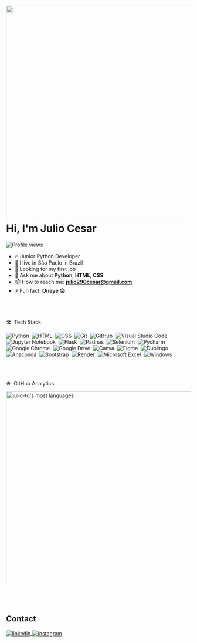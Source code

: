 <img align="right" height="590em" 
src="https://raw.githubusercontent.com/gist/julio-td/39a1468340f955b913435e39447d1442/raw/7d278911992910a45b1c10c5a33f9ba148bdec78/githubcard.svg"/>
  
<h1 align="left">Hi, I'm Julio Cesar</h1>

<p align="left"> <img src="https://komarev.com/ghpvc/?username=julio-td&color=yellow" alt="Profile views" /> </p>

- 🔥 Junior Python Developer
- 📍  I live in São Paulo in Brazil
- 🔭 Looking for my first job
- 💬 Ask me about **Python, HTML, CSS**
- 📫 How to reach me: **julio290cesar@gmail.com**
- ⚡ Fun fact: **Oneye 😜**

<br><br>

🛠 &nbsp;Tech Stack

![Python](https://img.shields.io/badge/-Python-05122A?style=flat&logo=python&logoColor=ffdd54)&nbsp;
![HTML](https://img.shields.io/badge/-HTML-05122A?style=flat&logo=HTML5)&nbsp;
![CSS](https://img.shields.io/badge/-CSS-05122A?style=flat&logo=CSS3&logoColor=1572B6)&nbsp;
![Git](https://img.shields.io/badge/-Git-05122A?style=flat&logo=git)&nbsp;
![GitHub](https://img.shields.io/badge/-GitHub-05122A?style=flat&logo=github)&nbsp;
![Visual Studio Code](https://img.shields.io/badge/-Visual%20Studio%20Code-05122A?style=flat&logo=visual-studio-code&logoColor=007ACC)&nbsp;
![Jupyter Notebook](https://img.shields.io/badge/-Jupyter-05122A?style=flat&logo=Jupyter)&nbsp;
![Flask](https://img.shields.io/badge/-Flask-05122A?style=flat&logo=flask)&nbsp;
![Padnas](https://img.shields.io/badge/-Pandas-05122A?style=flat&logo=pandas)&nbsp;
![Selenium](https://img.shields.io/badge/-Selenium-05122A?style=flat&logo=selenium)&nbsp;
![Pycharm](https://img.shields.io/badge/-Pycharm-05122A?style=flat&logo=pycharm)&nbsp;
![Google Chrome](https://img.shields.io/badge/-Google%20Chrome-05122A?style=flat&logo=GoogleChrome)&nbsp;
![Google Drive](https://img.shields.io/badge/-Google%20Drive-05122A?style=flat&logo=googledrive)&nbsp;
![Canva](https://img.shields.io/badge/-Canva-05122A?style=flat&logo=canva)&nbsp;
![Figma](https://img.shields.io/badge/-Figma-05122A?style=flat&logo=figma)&nbsp;
![Duolingo](https://img.shields.io/badge/-Duolingo-05122A?style=flat&logo=Duolingo)&nbsp;
![Anaconda](https://img.shields.io/badge/-Anaconda-05122A?style=flat&logo=anaconda)&nbsp;
![Bootstrap](https://img.shields.io/badge/-bootstrap-05122A?style=flat&logo=bootstrap)&nbsp;
![Render](https://img.shields.io/badge/-Render-05122A?style=flat&logo=render)&nbsp;
![Microsoft Excel](https://img.shields.io/badge/-Microsoft_Excel-05122A?style=flat&logo=Microsoft-Excel)&nbsp;
![Windows](https://img.shields.io/badge/-Windows-05122A?style=flat&logo=Windows)&nbsp;

<br><br>

⚙️ &nbsp;GitHub Analytics

<p align="left">
<!-- <img width="530em" src="https://github-readme-stats.vercel.app/api?username=julio-td&show_icons=true&theme=vision-friendly-dark" alt="julio-td's stats"/> -->
<img width="530em" src="https://github-readme-stats.vercel.app/api/top-langs/?username=julio-td&layout=compact&theme=vision-friendly-dark" alt="julio-td's most languages"/>
</p>

<br><br>

## Contact

<a href="https://www.linkedin.com/in/julio-cesar-08924b251/" target="_blank">
  <img align="center" src="https://img.shields.io/badge/-Linkedin-05122A?style=flat&logo=linkedin" alt="linkedin"/>
</a>
<a href="https://instagram.com/julioocesarxl" target="_blank">
 <img align="center" src="https://img.shields.io/badge/-Instagram-05122A?style=flat&logo=instagram" alt="instagram"/>
</a>


